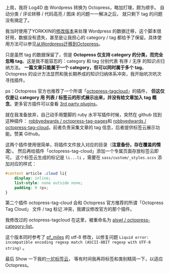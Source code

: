 


上周，我将 Log4D 由 Wordpress 转换为 Octopress，略加打理，颇为顺手。
自动分类 / 评论转移 / 代码高亮 / 图床 的问题一一解决之后，
就只剩下 tag 的问题没有搞定了。

我当时使用了YORKXIN的[修改版本](https://gist.github.com/1394128)来处理 Wordpress
的数据迁移，这个脚本很好用，数据没有遗失，甚至是让我担心的 category /
tag 都给予了保留。具体使用方法可以参见[从Wordpress迁移到Octopress](http://blog.dayanjia.com/2012/04/migration-to-octopress-from-wordpress/)。

只是虽然 tag 的数据保留了，但是 **Octopress 仅支持 category 的分类，而完全忽略
tag**。这是我不能容忍的：category 和 tag 分别代表 有序 / 无序 的知识点归纳方法。
**一篇文章只能属于一个 category，但可以同时属于多个 tag**。
Octopress 的设计方法显然和我长期养成的知识归纳体系冲突，我开始吭次吭次寻找插件。

<!-- more -->

ps：Octopress 官方也推荐了一个所谓「[octopress-tagcloud](https://github.com/tokkonopapa/octopress-tagcloud)」的插件，
**但这仅仅是让 category 用 列表 / 标签云的形式展示出来，并没有给文章加入 tag
概念**。更多官方插件可以查看
[3rd party plugins](https://github.com/imathis/octopress/wiki/3rd-party-plugins)。

就在我准备放弃，自己动手用蹩脚的 ruby 水平写插件时候，突然在 github 找到这种插件：
[robbyedwards / octopress-tag-pages](https://github.com/robbyedwards/octopress-tag-pages)和 
[robbyedwards / octopress-tag-cloud](https://github.com/robbyedwards/octopress-tag-cloud)。前者负责采集文章的 tag 信息，后者提供标签云展示功能。赞美 Github。

这两个插件使用很简单，将插件文件放入对应的目录（**注意备份，存在覆盖的情况**）。
然后再给插件「octopress-tag-cloud」添加一个专属页面存放标签云即可。
这个标签云生成的标记是 `li...li` ，需要在 `sass/custom/_styles.scss` 添加对应的样式：

``` css
#content article .cloud li{
	display: inline;
	list-style: none outside none;
	padding: 0 4px;
}
```

第二个插件 octopress-tag-cloud 会和 Octopress 官方推荐的所谓「Octopress Tag Cloud」
 文件 / tag 标记 冲突，我建议修改官方的那个插件。

我修改过的 octopress-tagcloud 在这里，被重命名为
[alswl / octopress-category-list](https://github.com/alswl/octopress-category-list)。

这个版本同时参考了 [pf_miles](http://pfmiles.github.com/blog/liquid-error-about-regexp-match-when-using-octopress-tagcloud/) 的 utf-8 修改，以修复问题 `Liquid error: incompatible encoding regexp match (ASCII-8BIT regexp with UTF-8 string)` 。

最后 Show 一下我的[一坨标签云](http://log4d.com/tag/)，
等有时间我再将标签和类别精简一下，以适应 Octopress。

